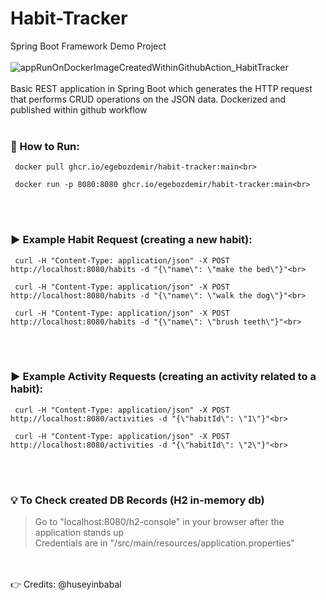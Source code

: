 # Habit-Tracker
Spring Boot Framework Demo Project
<br><br>
![appRunOnDockerImageCreatedWithinGithubAction_HabitTracker](https://github.com/egebozdemir/Habit-Tracker/assets/56095796/e0e163e6-eea7-4abe-accd-088543119613)
<br><br>
Basic REST application in Spring Boot which generates the HTTP request that performs CRUD operations on the JSON data. Dockerized and published within github workflow
<br><br>
### :running: How to Run: <br>
```console
 docker pull ghcr.io/egebozdemir/habit-tracker:main<br>
```
```console
 docker run -p 8080:8080 ghcr.io/egebozdemir/habit-tracker:main<br>
```
<br><br>
### :arrow_forward: Example Habit Request (creating a new habit):<br>
```console
 curl -H "Content-Type: application/json" -X POST http://localhost:8080/habits -d "{\"name\": \"make the bed\"}"<br>
```
```console
 curl -H "Content-Type: application/json" -X POST http://localhost:8080/habits -d "{\"name\": \"walk the dog\"}"<br>
```
```console
 curl -H "Content-Type: application/json" -X POST http://localhost:8080/habits -d "{\"name\": \"brush teeth\"}"<br>
```
<br><br>
### :arrow_forward: Example Activity Requests (creating an activity related to a habit):<br>
```console
 curl -H "Content-Type: application/json" -X POST http://localhost:8080/activities -d "{\"habitId\": \"1\"}"<br>
```
```console
 curl -H "Content-Type: application/json" -X POST http://localhost:8080/activities -d "{\"habitId\": \"2\"}"<br>
```
<br><br>
### :bulb: To Check created DB Records (H2 in-memory db)<br>
> Go to "localhost:8080/h2-console" in your browser after the application stands up<br>
> Credentials are in "/src/main/resources/application.properties"<br>

<br><br>
:point_right: Credits: @huseyinbabal 
